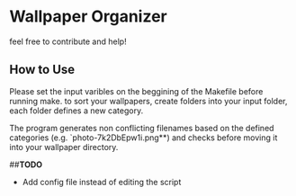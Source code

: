 # Wallpaper Organizer
feel free to contribute and help!

## How to Use
Please set the input varibles on the beggining of the Makefile before running make.
to sort your wallpapers, create folders into your input folder, each folder defines a new category.

The program generates non conflicting filenames based on the defined categories (e.g. `photo-7k2DbEpw1i.png**) and checks before moving it into your wallpaper directory.

##**TODO**
* Add config file instead of editing the script
